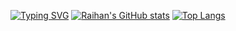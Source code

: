 [![Typing SVG](https://readme-typing-svg.demolab.com?font=Fredoka+One&duration=3700&pause=250&color=F7E834&center=true&width=435&lines=elloo!+%E2%95%B0(%E2%96%94%E2%88%80%E2%96%94)%E2%95%AF;hehehehe+%E2%8A%82(%E2%96%80%C2%AF%E2%96%80%E2%8A%82+))](https://git.io/typing-svg)
[![Raihan's GitHub stats](https://github-readme-stats.vercel.app/api?username=raizulfi)](https://github.com/anuraghazra/github-readme-stats)
[![Top Langs](https://github-readme-stats.vercel.app/api/top-langs/?username=raizulfi&layout=compact)](https://github.com/anuraghazra/github-readme-stats)
